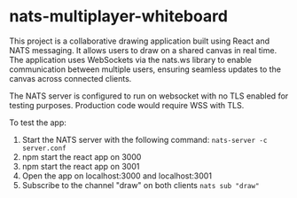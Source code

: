 # nats-multiplayer-whiteboard
This project is a collaborative drawing application built using React and NATS messaging. It allows users to draw on a shared canvas in real time. The application uses WebSockets via the nats.ws library to enable communication between multiple users, ensuring seamless updates to the canvas across connected clients.

The NATS server is configured to run on websocket with no TLS enabled for testing purposes. Production code would require WSS with TLS.

To test the app:
1. Start the NATS server with the following command: ```nats-server -c server.conf```
2. npm start the react app on 3000
3. npm start the react app on 3001
4. Open the app on localhost:3000 and localhost:3001
5. Subscribe to the channel "draw" on both clients ```nats sub "draw"```
